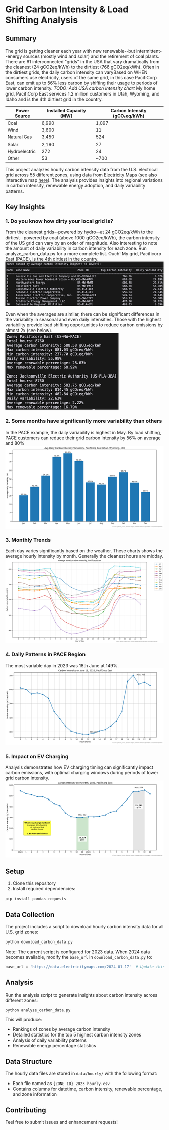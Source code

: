 # Grid Carbon Intensity & Load Shifting Analysis

## Summary

The grid is getting cleaner each year with new renewable--but intermittent--energy sources (mostly wind and solar) and the retirement of coal plants. There are 61 interconnected "grids" in the USA that vary dramatically from the cleanest (24 gCO2eq/kWh) to the dirtiest (766 gCO2eq/kWh). Often in the dirtiest grids, the daily carbon intensity can varyBased on WHEN consumers use electricity, users of the same grid, in this case PacifiCorp East, can emit up to 56% less carbon by shifting their usage to periods of lower carbon intensity. *TODO: Add USA carbon intensity chart* My home grid, PacifiCorp East services 1.2 million customers in Utah, Wyoming, and Idaho and is the 4th dirtiest grid in the country.

| Power Source | Installed Capacity (MW) | Carbon Intensity (gCO₂eq/kWh) |
|--------------|-------------------------|-------------------------------|
| Coal         | 6,990                  | 1,097                        |
| Wind         | 3,600                  | 11                           |
| Natural Gas  | 3,450                  | 524                          |
| Solar        | 2,190                  | 27                           |
| Hydroelectric|   272                  | 24                           |
| Other        |    53                  | ~700                         |

This project analyzes hourly carbon intensity data from the U.S. electrical grid across 55 different zones, using data from [Electricity Maps](https://www.electricitymaps.com/data-portal/united-states-of-america) (see also interactive map [here](https://app.electricitymaps.com/map)). The analysis provides insights into regional variations in carbon intensity, renewable energy adoption, and daily variability patterns.


## Key Insights

### 1. Do you know how dirty your local grid is?
From the cleanest grids--powered by hydro--at 24 gCO2eq/kWh to the dirtiest--powered by coal (above 1000 gCO2eq/kWh), the carbon intensity of the US grid can vary by an order of magnitude.  Also interesting to note the amount of daily variability in carbon intensity for each zone.  Run analyze_carbon_data.py for a more complete list.  Ouch!  My grid, Pacificorp East (PACE), is the 4th dirtiest in the country.
![Carbon Intensity Variability USA](artifacts/10-dirtiest-grids-USA.png)

Even when the averages are similar, there can be significant differences in the variability in seasonal and even daily intensities.  Those with the highest variability provide load shifting opportunities to reduce carbon emissions by almost 2x  (see below).
![PACE  FL Details](artifacts/PACE-FL-grid-details.png)


### 2. Some months have significantly more variability than others
In the PACE example, the daily variability is highest in May.  By load shifting, PACE customers can reduce their grid carbon intensity by 56% on average and 80%
![Daily Carbon Intensity Variability](artifacts/avg-daily-carbon-intensity-variability-PACE.png)


### 3. Monthly Trends
Each day varies significantly based on the weather.  These charts shows the average hourly intensity by month.  Generally the cleanest hours are midday.
![Monthly Intensity Patterns](artifacts/hourly-intensity-by-month-PACE.png)

### 4. Daily Patterns in PACE Region
The most variable day in 2023 was 18th June at 149%.
![Hourly Carbon Intensity PACE](artifacts/highest-variability-2023.png)

### 5. Impact on EV Charging
Analysis demonstrates how EV charging timing can significantly impact carbon emissions, with optimal charging windows during periods of lower grid carbon intensity.
![EV Charging Impact](artifacts/EV-charge-timing-impact.png)



## Setup

1. Clone this repository
2. Install required dependencies:
```bash
pip install pandas requests
```

## Data Collection

The project includes a script to download hourly carbon intensity data for all U.S. grid zones:

```bash
python download_carbon_data.py
```

Note: The current script is configured for 2023 data. When 2024 data becomes available, modify the `base_url` in `download_carbon_data.py` to:
```python
base_url = 'https://data.electricitymaps.com/2024-01-17'  # Update this date pattern as needed
```

## Analysis

Run the analysis script to generate insights about carbon intensity across different zones:

```bash
python analyze_carbon_data.py
```

This will produce:
- Rankings of zones by average carbon intensity
- Detailed statistics for the top 5 highest carbon intensity zones
- Analysis of daily variability patterns
- Renewable energy percentage statistics


## Data Structure

The hourly data files are stored in `data/hourly/` with the following format:
- Each file named as `{ZONE_ID}_2023_hourly.csv`
- Contains columns for datetime, carbon intensity, renewable percentage, and zone information

## Contributing

Feel free to submit issues and enhancement requests! 